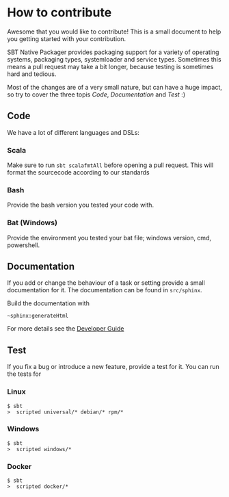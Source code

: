 # How to contribute

Awesome that you would like to contribute! This is a small document to help you getting
started with your contribution. 

SBT Native Packager provides packaging support for a variety of operating systems,
packaging types, systemloader and service types. Sometimes this means a pull request
may take a bit longer, because testing is sometimes hard and tedious. 

Most of the changes are of a very small nature, but can have a huge impact, so try
to cover the three topis _Code_, _Documentation_ and _Test_ :)

## Code

We have a lot of different languages and DSLs:

### Scala

Make sure to run `sbt scalafmtAll` before opening a pull request. This will format
the sourcecode according to our standards

### Bash

Provide the bash version you tested your code with. 

### Bat (Windows)

Provide the environment you tested your bat file; windows version, cmd, powershell.

## Documentation

If you add or change the behaviour of a task or setting provide a small documentation
for it.  The documentation can be found in `src/sphinx`.

Build the documentation with

```
~sphinx:generateHtml
```

For more details see the [Developer Guide](https://github.com/sbt/sbt-native-packager/wiki/Developer-Guide#documentation)

## Test

If you fix a bug or introduce a new feature, provide a test for it. You can run the
tests for

### Linux

```
$ sbt
>  scripted universal/* debian/* rpm/*
```

### Windows

```
$ sbt
>  scripted windows/*
```

### Docker

```
$ sbt
>  scripted docker/*
```

